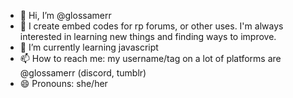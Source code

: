 - 👋 Hi, I’m @glossamerr
- 👀 I create embed codes for rp forums, or other uses. I'm always interested in learning new things and finding ways to improve.
- 🌱 I’m currently learning javascript
- 📫 How to reach me: my username/tag on a lot of platforms are @glossamerr (discord, tumblr)
- 😄 Pronouns: she/her

<!---
glossamerr/glossamerr is a ✨ special ✨ repository because its `README.md` (this file) appears on your GitHub profile.
You can click the Preview link to take a look at your changes.
--->
